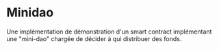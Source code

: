# Minidao
Une implémentation de démonstration d'un smart contract implémentant une "mini-dao" chargée de décider à qui distribuer des fonds.
